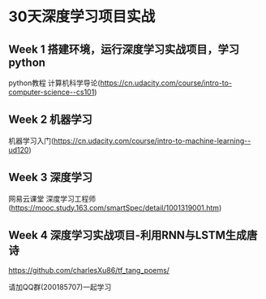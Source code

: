 # 30天深度学习项目实战

## Week 1 搭建环境，运行深度学习实战项目，学习python

python教程
计算机科学导论(https://cn.udacity.com/course/intro-to-computer-science--cs101)

## Week 2 机器学习
机器学习入门(https://cn.udacity.com/course/intro-to-machine-learning--ud120)

## Week 3 深度学习

网易云课堂 深度学习工程师(https://mooc.study.163.com/smartSpec/detail/1001319001.htm)

## Week 4 深度学习实战项目-利用RNN与LSTM生成唐诗
https://github.com/charlesXu86/tf_tang_poems/

请加QQ群(200185707)一起学习
